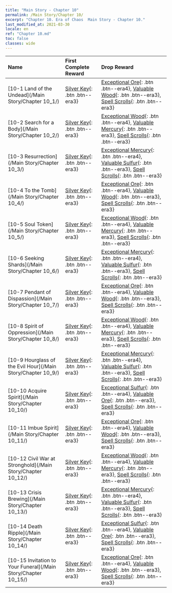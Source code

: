```yaml
---
title: "Main Story - Chapter 10"
permalink: /Main Story/Chapter 10/
excerpt: "Chapter 10. Era of Chaos  Main Story - Chapter 10."
last_modified_at: 2021-03-30
locale: en
ref: "Chapter 10.md"
toc: false
classes: wide
---
```


  | Name |  First Complete Reward | Drop Reward |
  |:------------|:------------|:------------| 
  | [10-1 Land of the Undead](/Main Story/Chapter 10_1/) | [Silver Key](/Items/con_693/){: .btn .btn--era3} | [Exceptional Ore](/Items/mat_33/){: .btn .btn--era4}, [Valuable Wood](/Items/mat_27/){: .btn .btn--era3}, [Spell Scrolls](/Items/con_694/){: .btn .btn--era3} |
  | [10-2 Search for a Body](/Main Story/Chapter 10_2/) | [Silver Key](/Items/con_693/){: .btn .btn--era3} | [Exceptional Wood](/Items/mat_34/){: .btn .btn--era4}, [Valuable Mercury](/Items/mat_28/){: .btn .btn--era3}, [Spell Scrolls](/Items/con_694/){: .btn .btn--era3} |
  | [10-3 Resurrection](/Main Story/Chapter 10_3/) | [Silver Key](/Items/con_693/){: .btn .btn--era3} | [Exceptional Mercury](/Items/mat_35/){: .btn .btn--era4}, [Valuable Sulfur](/Items/mat_29/){: .btn .btn--era3}, [Spell Scrolls](/Items/con_694/){: .btn .btn--era3} |
  | [10-4 To the Tomb](/Main Story/Chapter 10_4/) | [Silver Key](/Items/con_693/){: .btn .btn--era3} | [Exceptional Ore](/Items/mat_33/){: .btn .btn--era4}, [Valuable Wood](/Items/mat_27/){: .btn .btn--era3}, [Spell Scrolls](/Items/con_694/){: .btn .btn--era3} |
  | [10-5 Soul Token](/Main Story/Chapter 10_5/) | [Silver Key](/Items/con_693/){: .btn .btn--era3} | [Exceptional Wood](/Items/mat_34/){: .btn .btn--era4}, [Valuable Mercury](/Items/mat_28/){: .btn .btn--era3}, [Spell Scrolls](/Items/con_694/){: .btn .btn--era3} |
  | [10-6 Seeking Shards](/Main Story/Chapter 10_6/) | [Silver Key](/Items/con_693/){: .btn .btn--era3} | [Exceptional Mercury](/Items/mat_35/){: .btn .btn--era4}, [Valuable Sulfur](/Items/mat_29/){: .btn .btn--era3}, [Spell Scrolls](/Items/con_694/){: .btn .btn--era3} |
  | [10-7 Pendant of Dispassion](/Main Story/Chapter 10_7/) | [Silver Key](/Items/con_693/){: .btn .btn--era3} | [Exceptional Ore](/Items/mat_33/){: .btn .btn--era4}, [Valuable Wood](/Items/mat_27/){: .btn .btn--era3}, [Spell Scrolls](/Items/con_694/){: .btn .btn--era3} |
  | [10-8 Spirit of Oppression](/Main Story/Chapter 10_8/) | [Silver Key](/Items/con_693/){: .btn .btn--era3} | [Exceptional Wood](/Items/mat_34/){: .btn .btn--era4}, [Valuable Mercury](/Items/mat_28/){: .btn .btn--era3}, [Spell Scrolls](/Items/con_694/){: .btn .btn--era3} |
  | [10-9 Hourglass of the Evil Hour](/Main Story/Chapter 10_9/) | [Silver Key](/Items/con_693/){: .btn .btn--era3} | [Exceptional Mercury](/Items/mat_35/){: .btn .btn--era4}, [Valuable Sulfur](/Items/mat_29/){: .btn .btn--era3}, [Spell Scrolls](/Items/con_694/){: .btn .btn--era3} |
  | [10-10 Acquire Spirit](/Main Story/Chapter 10_10/) | [Silver Key](/Items/con_693/){: .btn .btn--era3} | [Exceptional Sulfur](/Items/mat_36/){: .btn .btn--era4}, [Valuable Ore](/Items/mat_26/){: .btn .btn--era3}, [Spell Scrolls](/Items/con_694/){: .btn .btn--era3} |
  | [10-11 Imbue Spirit](/Main Story/Chapter 10_11/) | [Silver Key](/Items/con_693/){: .btn .btn--era3} | [Exceptional Ore](/Items/mat_33/){: .btn .btn--era4}, [Valuable Wood](/Items/mat_27/){: .btn .btn--era3}, [Spell Scrolls](/Items/con_694/){: .btn .btn--era3} |
  | [10-12 Civil War at Stronghold](/Main Story/Chapter 10_12/) | [Silver Key](/Items/con_693/){: .btn .btn--era3} | [Exceptional Wood](/Items/mat_34/){: .btn .btn--era4}, [Valuable Mercury](/Items/mat_28/){: .btn .btn--era3}, [Spell Scrolls](/Items/con_694/){: .btn .btn--era3} |
  | [10-13 Crisis Brewing](/Main Story/Chapter 10_13/) | [Silver Key](/Items/con_693/){: .btn .btn--era3} | [Exceptional Mercury](/Items/mat_35/){: .btn .btn--era4}, [Valuable Sulfur](/Items/mat_29/){: .btn .btn--era3}, [Spell Scrolls](/Items/con_694/){: .btn .btn--era3} |
  | [10-14 Death Ripple](/Main Story/Chapter 10_14/) | [Silver Key](/Items/con_693/){: .btn .btn--era3} | [Exceptional Sulfur](/Items/mat_36/){: .btn .btn--era4}, [Valuable Ore](/Items/mat_26/){: .btn .btn--era3}, [Spell Scrolls](/Items/con_694/){: .btn .btn--era3} |
  | [10-15 Invitation to Your Funeral](/Main Story/Chapter 10_15/) | [Silver Key](/Items/con_693/){: .btn .btn--era3} | [Exceptional Ore](/Items/mat_33/){: .btn .btn--era4}, [Valuable Wood](/Items/mat_27/){: .btn .btn--era3}, [Spell Scrolls](/Items/con_694/){: .btn .btn--era3} |
